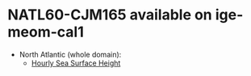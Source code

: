 # NATL60-CJM165 available on ige-meom-cal1


  - North Atlantic (whole domain):
    - [Hourly Sea Surface Height](https://github.com/AurelieAlbert/extractions/blob/main/items/NATL60-CJM165-SSH-1h.md)                                    
